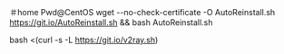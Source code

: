 ＃home
Pwd@CentOS
wget --no-check-certificate -O AutoReinstall.sh https://git.io/AutoReinstall.sh && bash AutoReinstall.sh


bash <(curl -s -L https://git.io/v2ray.sh)
